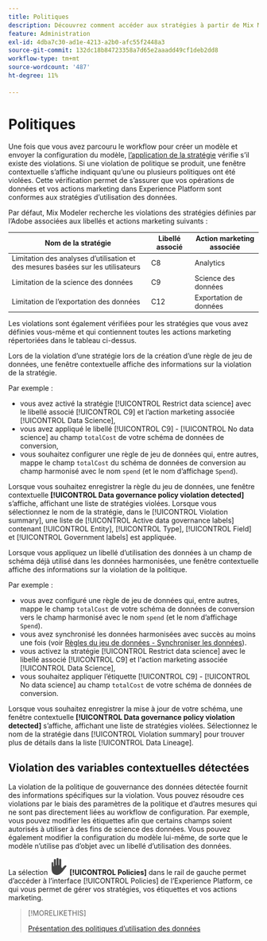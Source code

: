 ```yaml
---
title: Politiques
description: Découvrez comment accéder aux stratégies à partir de Mix Modeler.
feature: Administration
exl-id: 4dba7c30-ad1e-4213-a2b0-afc55f2448a3
source-git-commit: 132dc18b84723358a7d65e2aaadd49cf1deb2dd8
workflow-type: tm+mt
source-wordcount: '487'
ht-degree: 11%

---
```


# Politiques

Une fois que vous avez parcouru le workflow pour créer un modèle et envoyer la configuration du modèle, [l’application de la stratégie](https://experienceleague.adobe.com/fr/docs/experience-platform/data-governance/enforcement/overview#automatic-enforcement) vérifie s’il existe des violations. Si une violation de politique se produit, une fenêtre contextuelle s’affiche indiquant qu’une ou plusieurs politiques ont été violées. Cette vérification permet de s’assurer que vos opérations de données et vos actions marketing dans Experience Platform sont conformes aux stratégies d’utilisation des données.

Par défaut, Mix Modeler recherche les violations des stratégies définies par l’Adobe associées aux libellés et actions marketing suivants :

| Nom de la stratégie | Libellé associé | Action marketing associée |
|---|---|---|
| Limitation des analyses d’utilisation et des mesures basées sur les utilisateurs | C8 | Analytics |
| Limitation de la science des données | C9 | Science des données |
| Limitation de l’exportation des données | C12 | Exportation de données |

Les violations sont également vérifiées pour les stratégies que vous avez définies vous-même et qui contiennent toutes les actions marketing répertoriées dans le tableau ci-dessus.

Lors de la violation d’une stratégie lors de la création d’une règle de jeu de données, une fenêtre contextuelle affiche des informations sur la violation de la stratégie.

Par exemple :

- vous avez activé la stratégie [!UICONTROL Restrict data science] avec le libellé associé [!UICONTROL C9] et l’action marketing associée [!UICONTROL Data Science],
- vous avez appliqué le libellé [!UICONTROL C9] - [!UICONTROL No data science] au champ `totalCost` de votre schéma de données de conversion,
- vous souhaitez configurer une règle de jeu de données qui, entre autres, mappe le champ `totalCost` du schéma de données de conversion au champ harmonisé avec le nom `spend` (et le nom d’affichage `Spend`).

Lorsque vous souhaitez enregistrer la règle du jeu de données, une fenêtre contextuelle **[!UICONTROL Data governance policy violation detected]** s’affiche, affichant une liste de stratégies violées. Lorsque vous sélectionnez le nom de la stratégie, dans le [!UICONTROL Violation summary], une liste de [!UICONTROL Active data governance labels] contenant [!UICONTROL Entity], [!UICONTROL Type], [!UICONTROL Field] et [!UICONTROL Government labels] est appliquée.

<!-- pending screenshot -->

Lorsque vous appliquez un libellé d’utilisation des données à un champ de schéma déjà utilisé dans les données harmonisées, une fenêtre contextuelle affiche des informations sur la violation de la politique.

Par exemple :

- vous avez configuré une règle de jeu de données qui, entre autres, mappe le champ `totalCost` de votre schéma de données de conversion vers le champ harmonisé avec le nom `spend` (et le nom d’affichage `Spend`).
- vous avez synchronisé les données harmonisées avec succès au moins une fois (voir [Règles du jeu de données - Synchroniser les données](/help/harmonize-data/dataset-rules.md#sync-data)).
- vous activez la stratégie [!UICONTROL Restrict data science] avec le libellé associé [!UICONTROL C9] et l&#39;action marketing associée [!UICONTROL Data Science],
- vous souhaitez appliquer l’étiquette [!UICONTROL C9] - [!UICONTROL No data science] au champ `totalCost` de votre schéma de données de conversion.

Lorsque vous souhaitez enregistrer la mise à jour de votre schéma, une fenêtre contextuelle **[!UICONTROL Data governance policy violation detected]** s’affiche, affichant une liste de stratégies violées. Sélectionnez le nom de la stratégie dans [!UICONTROL Violation summary] pour trouver plus de détails dans la liste [!UICONTROL Data Lineage].

<!-- pending screenshot -->

## Violation des variables contextuelles détectées

La violation de la politique de gouvernance des données détectée fournit des informations spécifiques sur la violation. Vous pouvez résoudre ces violations par le biais des paramètres de la politique et d’autres mesures qui ne sont pas directement liées au workflow de configuration. Par exemple, vous pouvez modifier les étiquettes afin que certains champs soient autorisés à utiliser à des fins de science des données. Vous pouvez également modifier la configuration du modèle lui-même, de sorte que le modèle n’utilise pas d’objet avec un libellé d’utilisation des données.

La sélection ![ ](/help/assets/icons/Privacy.svg) **[!UICONTROL Policies]** dans le rail de gauche permet d’accéder à l’interface [!UICONTROL Policies] de l’Experience Platform, ce qui vous permet de gérer vos stratégies, vos étiquettes et vos actions marketing.

<!--
Currently,  Mix Modeler does not support all of the data governance functionality offered by Experience Platform. Field level access control is supported. See [Field level access control](../harmonize-data/dataset-rules.md#field-level-access-control)
-->

>[!MORELIKETHIS]
>
>[Présentation des politiques d’utilisation des données](https://experienceleague.adobe.com/fr/docs/experience-platform/data-governance/policies/overview)
>
>

